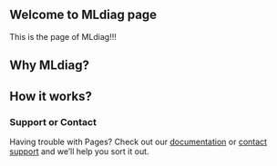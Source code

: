 ## Welcome to MLdiag page

This is the page of MLdiag!!!

## Why MLdiag?

## How it works?


### Support or Contact

Having trouble with Pages? Check out our [documentation](https://docs.github.com/categories/github-pages-basics/) or [contact support](https://github.com/contact) and we’ll help you sort it out.
